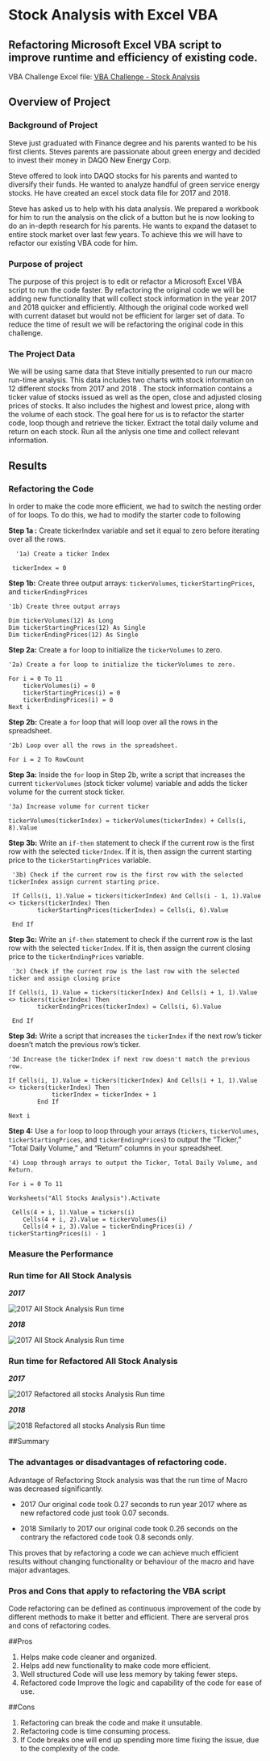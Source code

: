 # Stock Analysis with Excel VBA

## Refactoring Microsoft Excel VBA script to improve runtime and efficiency of existing code.

VBA Challenge Excel file: [VBA Challenge - Stock Analysis](https://github.com/awalindeep/Stock-Analysis/blob/main/VBA_Challenge.xlsm)

## Overview of Project

### Background of Project

Steve just graduated with Finance degree and his parents wanted to be his first clients. Steves parents are passionate about green energy and decided to invest their money in DAQO New Energy Corp. 

Steve offered to look into DAQO stocks for his parents and wanted to diversify their funds. He wanted to analyze handful of green service energy stocks. He have created an excel stock data file for 2017 and 2018.

Steve has asked us to help with his data analysis. We prepared a workbook for him to run the analysis on the click of a button but he is now looking to do an in-depth research for his parents. He wants to expand the dataset to entire stock market over last few years.  To achieve this we will have to refactor our existing VBA code for him.


### Purpose of project

The purpose of this project is to edit or refactor a Microsoft Excel VBA script to run the code faster. By refactoring the original code we will be adding new functionality that will collect stock information in the year 2017 and 2018 quicker and efficiently. Although the original code worked well with current dataset but would not be efficient for larger set of data. To reduce the time of result we will be refactoring the original code in this challenge.

### The Project Data

We will be using same data that Steve initially presented to run our macro run-time analysis. This data  includes two charts with stock information on 12 different stocks from 2017 and 2018 . The stock information contains a ticker value of stocks issued as well as the open, close and adjusted closing prices of stocks. It also includes the highest and lowest price, along with the volume of each stock. The goal here for us is to refactor the starter code, loop though and retrieve the ticker. Extract the total daily volume and return on each stock. Run all the anlysis one time and collect relevant information. 

## Results

### Refactoring the Code

In order to make the code more efficient, we had to switch the nesting order of for loops. To do this, we had to modify the starter code to following 

**Step 1a :** Create tickerIndex variable and set it equal to zero before iterating over all the rows.

      '1a) Create a ticker Index
    
     tickerIndex = 0
     
**Step 1b:** Create three output arrays:  `tickerVolumes`,  `tickerStartingPrices`, and  `tickerEndingPrices`

    '1b) Create three output arrays
    
    Dim tickerVolumes(12) As Long
    Dim tickerStartingPrices(12) As Single
    Dim tickerEndingPrices(12) As Single
**Step 2a:** Create a  `for`  loop to initialize the  `tickerVolumes`  to zero.
    
    '2a) Create a for loop to initialize the tickerVolumes to zero.
    
    For i = 0 To 11
        tickerVolumes(i) = 0
        tickerStartingPrices(i) = 0
        tickerEndingPrices(i) = 0
    Next i
**Step 2b:** Create a  `for`  loop that will loop over all the rows in the spreadsheet.
   
    '2b) Loop over all the rows in the spreadsheet.
    
    For i = 2 To RowCount
**Step 3a:** Inside the  `for`  loop in Step 2b, write a script that increases the current  `tickerVolumes`  (stock ticker volume) variable and adds the ticker volume for the current stock ticker.
   
    '3a) Increase volume for current ticker
    
    tickerVolumes(tickerIndex) = tickerVolumes(tickerIndex) + Cells(i, 8).Value
    
**Step 3b:** Write an  `if-then`  statement to check if the current row is the first row with the selected  `tickerIndex`. If it is, then assign the current starting price to the  `tickerStartingPrices`  variable.  
     
     '3b) Check if the current row is the first row with the selected tickerIndex assign current starting price.
        
     If Cells(i, 1).Value = tickers(tickerIndex) And Cells(i - 1, 1).Value <> tickers(tickerIndex) Then
            tickerStartingPrices(tickerIndex) = Cells(i, 6).Value
        
     End If
  **Step 3c:** Write an  `if-then`  statement to check if the current row is the last row with the selected  `tickerIndex`. If it is, then assign the current closing price to the  `tickerEndingPrices`  variable.  
  
     '3c) Check if the current row is the last row with the selected ticker and assign closing price
        
    If Cells(i, 1).Value = tickers(tickerIndex) And Cells(i + 1, 1).Value <> tickers(tickerIndex) Then
            tickerEndingPrices(tickerIndex) = Cells(i, 6).Value
        
     End If
**Step 3d:** Write a script that increases the  `tickerIndex`  if the next row’s ticker doesn’t match the previous row’s ticker.
    
    '3d Increase the tickerIndex if next row doesn't match the previous row.
            
    If Cells(i, 1).Value = tickers(tickerIndex) And Cells(i + 1, 1).Value <> tickers(tickerIndex) Then
                tickerIndex = tickerIndex + 1
            End If

    Next i
**Step 4:** Use a  `for`  loop to loop through your arrays (`tickers`,  `tickerVolumes`,  `tickerStartingPrices`, and  `tickerEndingPrices`) to output the “Ticker,” “Total Daily Volume,” and “Return” columns in your spreadsheet.
   
    '4) Loop through arrays to output the Ticker, Total Daily Volume, and Return.
    
    For i = 0 To 11
    
    Worksheets("All Stocks Analysis").Activate
        
     Cells(4 + i, 1).Value = tickers(i)
        Cells(4 + i, 2).Value = tickerVolumes(i)
        Cells(4 + i, 3).Value = tickerEndingPrices(i) / tickerStartingPrices(i) - 1     


### Measure the Performance 

### Run time for All Stock Analysis

***2017***

 ![2017 All Stock Analysis Run time](https://github.com/awalindeep/Stock-Analysis/blob/main/Resources/2017_All_Stock_Analysis.png)

***2018***

![2017 All Stock Analysis Run time](https://github.com/awalindeep/Stock-Analysis/blob/main/Resources/2018_All_Stock_Analysis.png)

### Run time for Refactored All Stock Analysis

***2017***

![2017 Refactored all stocks Analysis Run time](https://github.com/awalindeep/Stock-Analysis/blob/main/Resources/VBA_Challenge_2017.png)

***2018***

![2018 Refactored all stocks Analysis Run time](https://github.com/awalindeep/Stock-Analysis/blob/main/Resources/VBA_Challenge_2018.png)



##Summary

### The advantages or disadvantages of refactoring code.

Advantage of Refactoring Stock analysis was that the run time of Macro was decreased significantly. 

* 2017 
     Our original code took 0.27 seconds to run year 2017 where as new refactored code just took 0.07 seconds.

* 2018
Similarly to 2017 our original code took  0.26 seconds on the contrary the refactored code took 0.8 seconds only. 


This proves that by refactoring a code we can achieve much efficient results without changing functionality or behaviour of the macro and have major advantages. 

### Pros and Cons that apply to refactoring the VBA script

Code refactoring can be defined as continuous improvement of the code by different methods to make it better and efficient. There are serveral pros and cons of refactoring codes. 

##Pros

 1. Helps make code cleaner and organized.
 2. Helps add new functionality to make code more efficient.
 3. Well structured Code will use less memory by taking fewer steps.
 4. Refactored code Improve the logic and capability of the code for ease of use.

##Cons

 1. Refactoring can break the code and make it unsutable.
 2. Refactoring code is time consuming process.
 3. If Code breaks one will end up spending more time fixing the issue, due to the complexity of the code.



